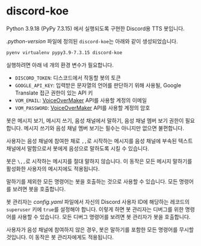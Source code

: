 # discord-koe

Python 3.9.18 (PyPy 7.3.15) 에서 실행되도록 구현한 Discord용 TTS 봇입니다.

*.python-version* 파일에 정의된 `discord-koe`는 아래와 같이 생성되었습니다.

```sh
pyenv virtualenv pypy3.9-7.3.15 discord-koe
```

실행하려면 아래 네 개의 환경 변수가 필요합니다.

- `DISCORD_TOKEN`: 디스코드에서 작동할 봇의 토큰
- `GOOGLE_API_KEY`: 입력받은 문자열의 언어를 판단하기 위해 사용될, Google Translate 접근 권한이 있는 API 키
- `VOM_EMAIL`: [VoiceOverMaker] API를 사용할 계정의 이메일
- `VOM_PASSWORD`: [VoiceOverMaker] API를 사용할 계정의 암호

봇은 메시지 보기, 메시지 쓰기, 음성 채널에서 말하기, 음성 채널 멤버 보기 권한이 필요합니다. 메시지 쓰기와 음성 채널 멤버 보기는 필수는 아니지만 없으면 불편합니다.

사용자는 음성 채널에 참여한 채로 `,,`로 시작하는 메시지를 음성 채널에 부속된 텍스트 채널에서 말함으로서 봇에게 음성으로 말하도록 시킬 수 있습니다.

봇은 `\,,`로 시작하는 메시지를 절대 말하지 않습니다. 이 동작은 모든 메시지 말하기를 활성화한 사용자의 메시지에도 적용됩니다.

말하기를 제외한 모든 명령어는 봇을 호출하는 것으로 사용할 수 있습니다. 모든 명령어를 보려면 봇을 호출합니다.

봇 관리자는 _config.yaml_ 파일에서 자신의 Discord 사용자 ID에 해당하는 레코드의 `superuser` 키에 `true`를 설정해야 합니다. 이렇게 하면 봇 관리자는 디버그를 위한 명령어를 사용할 수 있습니다. 모든 디버그 명령어를 보려면 봇 관리자가 봇을 호출합니다.

사용자가 음성 채널에 참여하지 않은 경우, 봇은 말하기를 포함한 모든 명령어를 무시할 것입니다. 이 동작은 봇 관리자에게도 적용됩니다.


[VoiceOverMaker]: https://voiceovermaker.io
